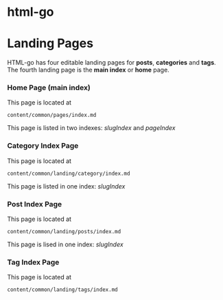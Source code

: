 # html-go

# Landing Pages
HTML-go has four editable landing pages for **posts**, **categories** and **tags**. The fourth
landing page is the **main index** or **home** page.
### Home Page (main index)
This page is located at

    content/common/pages/index.md

This page is listed in two indexes: *slugIndex* and *pageIndex*
### Category Index Page
This page is located at

    content/common/landing/category/index.md
    
This page is listed in one index: *slugIndex*
### Post Index Page
This page is located at

    content/common/landing/posts/index.md

This page is lised in one index: *slugIndex*
### Tag Index Page
This page is located at

    content/common/landing/tags/index.md
